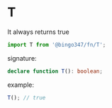 # T

It always returns true

```javascript
import T from '@bingo347/fn/T';
```

signature:

```typescript
declare function T(): boolean;
```

example:

```javascript
T(); // true
```